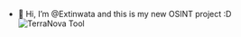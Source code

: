 - 👋 Hi, I’m @Extinwata
and this is my new OSINT project :D
![TerraNova Tool](https://github.com/Extinwata/blob/main/photo_2024-08-20_16-47-24.png)
